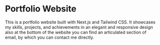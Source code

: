 # Portfolio Website

This is a portfolio website built with Next.js and Tailwind CSS. It showcases my skills, projects, and achievements in an elegant and responsive design also at the bottom of the website you can find an articulated section of email, by which you can contact me directly.



